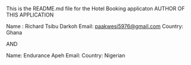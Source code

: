 This is the README.md file for the Hotel Booking applicaton
AUTHOR OF THIS APPLICATION

Name : Richard Tsibu Darkoh
Email: paakwesi5976@gmail.com
Country: Ghana

 AND

Name: Endurance Apeh
Email: 
Country: Nigerian


